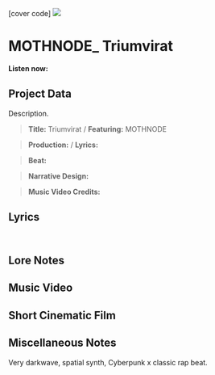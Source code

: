 [cover code] ![](57175019_319474918741616_8502199518755923887_n.jpg)

# MOTHNODE_ Triumvirat

**Listen now:** 

## Project Data

Description.

> **Title:** Triumvirat / **Featuring:** MOTHNODE

> **Production:**  / **Lyrics:** 

> **Beat:**

> **Narrative Design:**

> **Music Video Credits:**


## Lyrics

```


```

## Lore Notes

## Music Video

## Short Cinematic Film

## Miscellaneous Notes

Very darkwave, spatial synth, Cyberpunk x classic rap beat.
